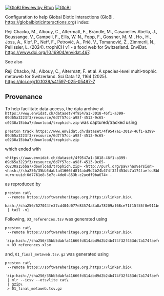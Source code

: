 [![GloBI Review by Elton](../../actions/workflows/review.yml/badge.svg)](../../actions/workflows/review.yml) [![GloBI](https://api.globalbioticinteractions.org/interaction.svg?accordingTo=globi:globalbioticinteractions/trophiCH&refutes=true&refutes=false)](https://globalbioticinteractions.org/?accordingTo=globi:globalbioticinteractions/trophiCH)

Configuration to help Global Biotic Interactions (GloBI, https://globalbioticinteractions.org) index: 

Reji Chacko, M., Albouy, C., Altermatt, F., Brändle, M., Casanelles Abella, J., Boussange, V., Campell, F., Ellis, W. N., Fopp, F., Gossner, M. M., Ho., H., Joss, A., Kipf, P., Neff, F., Petrović, A., Prié, V., Tomanović, Ž., Zimmerli, N., Pellissier, L. (2024). trophiCH v1 - a food web for Switzerland. EnviDat. https://www.doi.org/10.16904/envidat.467.

See also 

Reji Chacko, M., Albouy, C., Altermatt, F. et al. A species-level multi-trophic metaweb for Switzerland. Sci Data 12, 1164 (2025). https://doi.org/10.1038/s41597-025-05487-7

## Provenance

To help facilitate data access, the data archive at ```https://www.envidat.ch/dataset/4f9547a1-3018-46f1-a399-09d65a3223f3/resource/6d7f57cc-a98f-4513-9c65-c0230a15bba7/download/trophich.zip``` was captured/tracked using

```
preston track https://www.envidat.ch/dataset/4f9547a1-3018-46f1-a399-09d65a3223f3/resource/6d7f57cc-a98f-4513-9c65-c0230a15bba7/download/trophich.zip
```

which ended with

```
<https://www.envidat.ch/dataset/4f9547a1-3018-46f1-a399-09d65a3223f3/resource/6d7f57cc-a98f-4513-9c65-c0230a15bba7/download/trophich.zip> <http://purl.org/pav/hasVersion> <hash://sha256/35bb5dabfa41666fd814abd9d2b24b474f32f453dc7a174faefcd8bb32331c19> <urn:uuid:6d7761e8-5e7c-4de0-853b-c2acdf9ba674> .
``` 

as reproduced by 

```
preston cat\
 --remote https://softwareheritage.org,https://linker.bio\
 hash://sha256/527044fe37cd404d077e83574a3a8a78209af68ce71f15f55f0e911b4cf86854as\
 | tail -n1
```

Following, ```03_references.tsv``` was generated using

```
preston cat\ 
 --remote https://softwareheritage.org,https://linker.bio\
 'zip:hash://sha256/35bb5dabfa41666fd814abd9d2b24b474f32f453dc7a174faefcd8bb32331c19!/trophiCH/data/03_references.xlsx'\
 > 03_references.xlsx
```

and, ```01_final_metaweb.tsv.gz``` was generated using

```
preston cat\ 
 --remote https://softwareheritage.org,https://linker.bio\
 'zip:hash://sha256/35bb5dabfa41666fd814abd9d2b24b474f32f453dc7a174faefcd8bb32331c19!/trophiCH/data/01_final_metaweb.csv'\
 | mlr --icsv --otsvlite cat\
 | gzip\
 > 01_final_metaweb.tsv.gz
```
